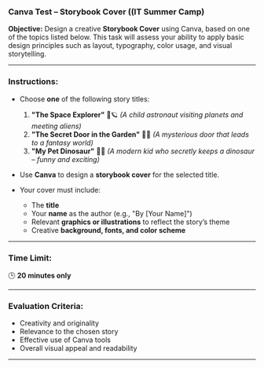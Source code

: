 
### **Canva Test – Storybook Cover ((IT Summer Camp)**

**Objective:**
Design a creative **Storybook Cover** using Canva, based on one of the topics listed below. This task will assess your ability to apply basic design principles such as layout, typography, color usage, and visual storytelling.

---

### **Instructions:**

* Choose **one** of the following story titles:

  1. **"The Space Explorer"** 🚀🪐
     *(A child astronaut visiting planets and meeting aliens)*
  2. **"The Secret Door in the Garden"** 🚪🌼
     *(A mysterious door that leads to a fantasy world)*
  3. **"My Pet Dinosaur"** 🦕🐾
     *(A modern kid who secretly keeps a dinosaur – funny and exciting)*

* Use **Canva** to design a **storybook cover** for the selected title.

* Your cover must include:

  * The **title**
  * Your **name** as the author (e.g., "By \[Your Name]")
  * Relevant **graphics or illustrations** to reflect the story’s theme
  * Creative **background, fonts, and color scheme**

---

### **Time Limit:**

🕒 **20 minutes only**

---

### **Evaluation Criteria:**

* Creativity and originality
* Relevance to the chosen story
* Effective use of Canva tools
* Overall visual appeal and readability

---


